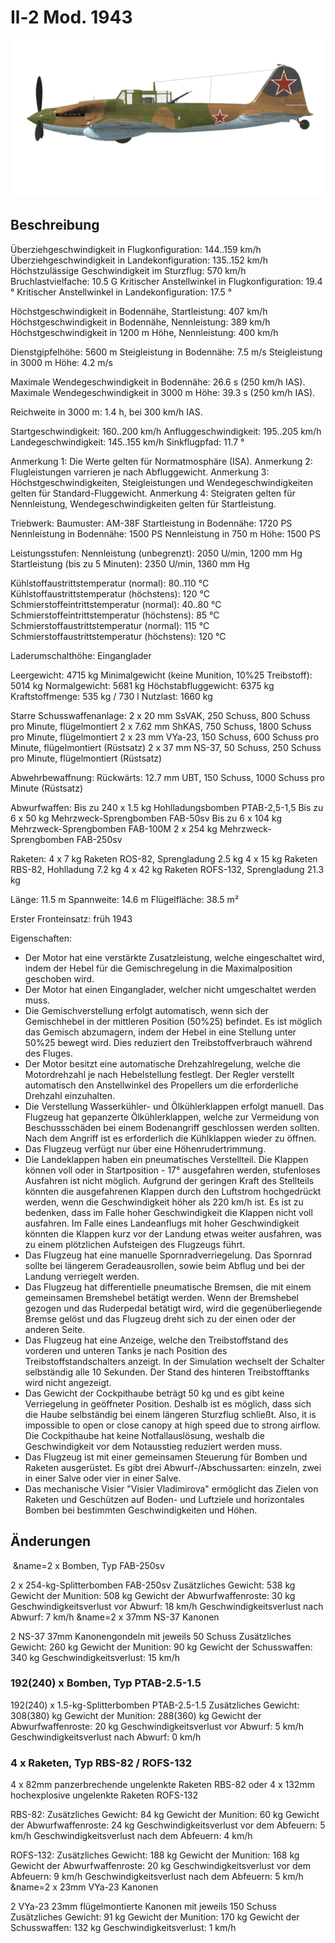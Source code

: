# Il-2 Mod. 1943

![il2m43](../images/il2m43.png)

## Beschreibung

Überziehgeschwindigkeit in Flugkonfiguration: 144..159 km/h
Überziehgeschwindigkeit in Landekonfiguration: 135..152 km/h
Höchstzulässige Geschwindigkeit im Sturzflug: 570 km/h
Bruchlastvielfache: 10.5 G
Kritischer Anstellwinkel in Flugkonfiguration: 19.4 °
Kritischer Anstellwinkel in Landekonfiguration: 17.5 °

Höchstgeschwindigkeit in Bodennähe, Startleistung: 407 km/h
Höchstgeschwindigkeit in Bodennähe, Nennleistung: 389 km/h
Höchstgeschwindigkeit in 1200 m Höhe, Nennleistung: 400 km/h

Dienstgipfelhöhe: 5600 m
Steigleistung in Bodennähe: 7.5 m/s
Steigleistung in 3000 m Höhe: 4.2 m/s

Maximale Wendegeschwindigkeit in Bodennähe: 26.6 s (250 km/h IAS).
Maximale Wendegeschwindigkeit in 3000 m Höhe: 39.3 s (250 km/h IAS).

Reichweite in 3000 m: 1.4 h, bei 300 km/h IAS.

Startgeschwindigkeit: 160..200 km/h
Anfluggeschwindigkeit: 195..205 km/h
Landegeschwindigkeit: 145..155 km/h
Sinkflugpfad: 11.7 °

Anmerkung 1: Die Werte gelten für Normatmosphäre (ISA).
Anmerkung 2: Flugleistungen varrieren je nach Abfluggewicht.
Anmerkung 3: Höchstgeschwindigkeiten, Steigleistungen und Wendegeschwindigkeiten gelten für Standard-Fluggewicht.
Anmerkung 4: Steigraten gelten für Nennleistung, Wendegeschwindigkeiten gelten für Startleistung.

Triebwerk:
Baumuster: AM-38F
Startleistung in Bodennähe: 1720 PS
Nennleistung in Bodennähe: 1500 PS
Nennleistung in 750 m Höhe: 1500 PS

Leistungsstufen:
Nennleistung (unbegrenzt): 2050 U/min, 1200 mm Hg
Startleistung (bis zu 5 Minuten): 2350 U/min, 1360 mm Hg

Kühlstoffaustrittstemperatur (normal): 80..110 °C
Kühlstoffaustrittstemperatur (höchstens): 120 °C
Schmierstoffeintrittstemperatur (normal): 40..80 °C
Schmierstoffeintrittstemperatur (höchstens): 85 °C
Schmierstoffaustrittstemperatur (normal): 115 °C
Schmierstoffaustrittstemperatur (höchstens): 120 °C

Laderumschalthöhe: Einganglader

Leergewicht: 4715 kg
Minimalgewicht (keine Munition, 10%25 Treibstoff): 5014 kg
Normalgewicht: 5681 kg
Höchstabfluggewicht: 6375 kg
Kraftstoffmenge: 535 kg / 730 l
Nutzlast: 1660 kg

Starre Schusswaffenanlage:
2 x 20 mm SsVAK, 250 Schuss, 800 Schuss pro Minute, flügelmontiert
2 x 7.62 mm ShKAS, 750 Schuss, 1800 Schuss pro Minute, flügelmontiert
2 x 23 mm VYa-23, 150 Schuss, 600 Schuss pro Minute, flügelmontiert (Rüstsatz)
2 x 37 mm NS-37, 50 Schuss, 250 Schuss pro Minute, flügelmontiert (Rüstsatz)

Abwehrbewaffnung:
Rückwärts: 12.7 mm UBT, 150 Schuss, 1000 Schuss pro Minute (Rüstsatz)

Abwurfwaffen:
Bis zu 240 x 1.5 kg Hohlladungsbomben PTAB-2,5-1,5
Bis zu 6 x 50 kg Mehrzweck-Sprengbomben FAB-50sv
Bis zu 6 x 104 kg Mehrzweck-Sprengbomben FAB-100M
2 x 254 kg Mehrzweck-Sprengbomben FAB-250sv

Raketen:
4 x 7 kg Raketen ROS-82, Sprengladung 2.5 kg
4 x 15 kg Raketen RBS-82, Hohlladung 7.2 kg
4 x 42 kg Raketen ROFS-132, Sprengladung 21.3 kg

Länge: 11.5 m
Spannweite: 14.6 m
Flügelfläche: 38.5 m²

Erster Fronteinsatz: früh 1943

Eigenschaften:
- Der Motor hat eine verstärkte Zusatzleistung, welche eingeschaltet wird, indem der Hebel für die Gemischregelung in die Maximalposition geschoben wird.
- Der Motor hat einen Einganglader, welcher nicht umgeschaltet werden muss.
- Die Gemischverstellung erfolgt automatisch, wenn sich der Gemischhebel in der mittleren Position (50%25) befindet. Es ist möglich das Gemisch abzumagern, indem der Hebel in eine Stellung unter 50%25 bewegt wird. Dies reduziert den Treibstoffverbrauch während des Fluges.
- Der Motor besitzt eine automatische Drehzahlregelung, welche die Motordrehzahl je nach Hebelstellung festlegt. Der Regler verstellt automatisch den Anstellwinkel des Propellers um die erforderliche Drehzahl einzuhalten.
- Die Verstellung Wasserkühler- und Ölkühlerklappen erfolgt manuell. Das Flugzeug hat gepanzerte Ölkühlerklappen, welche zur Vermeidung von Beschussschäden bei einem Bodenangriff geschlossen werden sollten. Nach dem Angriff ist es erforderlich die Kühlklappen wieder zu öffnen.
- Das Flugzeug verfügt nur über eine Höhenrudertrimmung.
- Die Landeklappen haben ein pneumatisches Verstellteil. Die Klappen können voll oder in Startposition - 17° ausgefahren werden, stufenloses Ausfahren ist nicht möglich. Aufgrund der geringen Kraft des Stellteils könnten die ausgefahrenen Klappen durch den Luftstrom hochgedrückt werden, wenn die Geschwindigkeit höher als 220 km/h ist. Es ist zu bedenken, dass im Falle hoher Geschwindigkeit die Klappen nicht voll ausfahren. Im Falle eines Landeanflugs mit hoher Geschwindigkeit könnten die Klappen kurz vor der Landung etwas weiter ausfahren, was zu einem plötzlichen Aufsteigen des Flugzeugs führt.
- Das Flugzeug hat eine manuelle Spornradverriegelung. Das Spornrad sollte bei längerem Geradeausrollen, sowie beim Abflug und bei der Landung verriegelt werden.
- Das Flugzeug hat differentielle pneumatische Bremsen, die mit einem gemeinsamen Bremshebel betätigt werden. Wenn der Bremshebel gezogen und das Ruderpedal betätigt wird, wird die gegenüberliegende Bremse gelöst und das Flugzeug dreht sich zu der einen oder der anderen Seite.
- Das Flugzeug hat eine Anzeige, welche den Treibstoffstand des vorderen und unteren Tanks je nach Position des Treibstoffstandschalters anzeigt. In der Simulation wechselt der Schalter selbständig alle 10 Sekunden. Der Stand des hinteren Treibstofftanks wird nicht angezeigt. 
- Das Gewicht der Cockpithaube beträgt 50 kg und es gibt keine Verriegelung in geöffneter Position. Deshalb ist es möglich, dass sich die Haube selbständig bei einem längeren Sturzflug schließt. Also, it is impossible to open or close canopy at high speed due to strong airflow. Die Cockpithaube hat keine Notfallauslösung, weshalb die Geschwindigkeit vor dem Notausstieg reduziert werden muss.
- Das Flugzeug ist mit einer gemeinsamen Steuerung für Bomben und Raketen ausgerüstet. Es gibt drei Abwurf-/Abschussarten: einzeln, zwei in einer Salve oder vier in einer Salve.
- Das mechanische Visier "Visier Vladimirova" ermöglicht das Zielen von Raketen und Geschützen auf Boden- und Luftziele und horizontales Bomben bei bestimmten Geschwindigkeiten und Höhen.

## Änderungen
﻿
&name=2 x Bomben, Typ FAB-250sv

2 x 254-kg-Splitterbomben FAB-250sv
Zusätzliches Gewicht: 538 kg
Gewicht der Munition: 508 kg
Gewicht der Abwurfwaffenroste: 30 kg
Geschwindigkeitsverlust vor Abwurf: 18 km/h
Geschwindigkeitsverlust nach Abwurf: 7 km/h﻿
&name=2 x 37mm NS-37 Kanonen

2 NS-37 37mm Kanonengondeln mit jeweils 50 Schuss
Zusätzliches Gewicht: 260 kg
Gewicht der Munition: 90 kg
Gewicht der Schusswaffen: 340 kg
Geschwindigkeitsverlust: 15 km/h
### 192(240) x Bomben, Typ PTAB-2.5-1.5

192(240) x 1.5-kg-Splitterbomben PTAB-2.5-1.5
Zusätzliches Gewicht: 308(380) kg
Gewicht der Munition: 288(360) kg
Gewicht der Abwurfwaffenroste: 20 kg
Geschwindigkeitsverlust vor Abwurf: 5 km/h
Geschwindigkeitsverlust nach Abwurf: 0 km/h
### 4 x Raketen, Typ RBS-82 / ROFS-132

4 x 82mm panzerbrechende ungelenkte Raketen RBS-82 oder 4 x 132mm hochexplosive ungelenkte Raketen ROFS-132

RBS-82:
Zusätzliches Gewicht: 84 kg
Gewicht der Munition: 60 kg
Gewicht der Abwurfwaffenroste: 24 kg
Geschwindigkeitsverlust vor dem Abfeuern: 5 km/h
Geschwindigkeitsverlust nach dem Abfeuern: 4 km/h

ROFS-132:
Zusätzliches Gewicht: 188 kg
Gewicht der Munition: 168 kg
Gewicht der Abwurfwaffenroste: 20 kg
Geschwindigkeitsverlust vor dem Abfeuern: 9 km/h
Geschwindigkeitsverlust nach dem Abfeuern: 5 km/h﻿
&name=2 x 23mm VYa-23 Kanonen

 2 VYa-23 23mm flügelmontierte Kanonen mit jeweils 150 Schuss
Zusätzliches Gewicht: 91 kg
Gewicht der Munition: 170 kg
Gewicht der Schusswaffen: 132 kg
Geschwindigkeitsverlust: 1 km/h